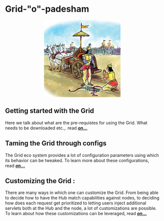 # Grid-"o"-padesham
<p align="center"> 
<img src='./images/banner.jpg'>
</p>

## Getting started with the Grid
Here we talk about what are the pre-requistes for using the Grid. What needs to be downloaded etc.,. read [**_on..._**](./GETTING_STARTED.md)

## Taming the Grid through configs
The Grid eco system provides a lot of configuration parameters using which its behavior can be tweaked. To learn more about these configurations, read [**_on..._**](./CONFIGURATION.md)

## Customizing the Grid :
There are many ways in which one can customize the Grid. From being able to decide how to have the Hub match capabilities against nodes, to deciding how does each request get prioritized to letting users inject additional servlets both at the Hub and the node, a lot of customizations are possible. To learn about how these customizations can be leveraged, read [**_on..._**](./CUSTOMIZE_GRID.md)
